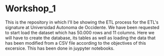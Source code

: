 # Workshop_1

This is the repository in which I'll be showing the ETL process for the ETL's signature at Universidad Autonoma de Occidente. We have been requested to start load the dataset which has 50.000 rows and 11 columns. Here we will have to create the database, its tables as well as loading the data that has been modified from a CSV file according to the objectives of this excersice. This has been done in juypyter notebooks.
